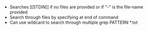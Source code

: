 - Searches [[STDIN]] if no files are provided or if "-" is the file-name provided
- Search through files by specifying at end of command
- Can use wildcard to search through multiple grep PATTERN \*.txt